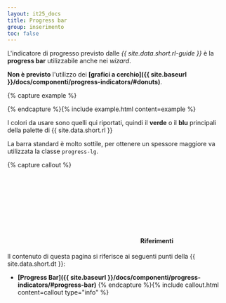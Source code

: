 ```yaml
---
layout: it25_docs
title: Progress bar
group: inserimento
toc: false
---
```

L'indicatore di progresso previsto dalle *{{ site.data.short.rl-guide }}* è la **progress bar** utilizzabile anche nei *wizard*.

**Non è previsto** l'utilizzo dei **[grafici a cerchio]({{ site.baseurl }}/docs/componenti/progress-indicators/#donuts)**.

{% capture example %}
<div class="progress progress-lg progress-color">
  <div class="progress-bar" role="progressbar" style="width: 25%" aria-valuenow="25" aria-valuemin="0" aria-valuemax="100"></div>
</div>
<div class="progress progress-color">
  <div class="progress-bar bg-dark" role="progressbar" style="width: 33%" aria-valuenow="33" aria-valuemin="0" aria-valuemax="100"></div>
</div>
{% endcapture %}{% include example.html content=example %}


I colori da usare sono quelli qui riportati, quindi il **verde** o il **blu** principali della palette di {{ site.data.short.rl }}

La barra standard è molto sottile, per ottenere un spessore maggiore va utilizzata la classe `progress-lg`.

{% capture callout %}
####  <svg class="icon icon-info icon-lg"><use xlink:href="{{ site.baseurl }}/dist/svg/sprite.svg#it-info-circle"></use></svg> Riferimenti
Il contenuto di questa pagina si riferisce ai seguenti punti della {{ site.data.short.dt }}:
- **[Progress Bar]({{ site.baseurl }}/docs/componenti/progress-indicators/#progress-bar)**
{% endcapture %}{% include callout.html content=callout type="info" %}
